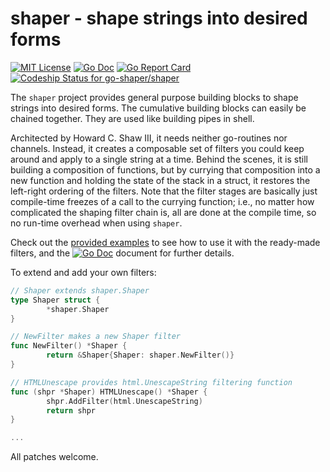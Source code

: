 
# shaper - shape strings into desired forms

[![MIT License](http://img.shields.io/badge/License-MIT-blue.svg)](LICENSE)
[![Go Doc](https://godoc.org/github.com/go-shaper/shaper?status.svg)](https://godoc.org/github.com/go-shaper/shaper)
[![Go Report Card](https://goreportcard.com/badge/github.com/go-shaper/shaper)](https://goreportcard.com/report/github.com/go-shaper/shaper)
[ ![Codeship Status for go-shaper/shaper](https://codeship.com/projects/04245480-e7ff-0133-dc96-46bb3aa6b241/status?branch=master)](https://codeship.com/projects/147070)

The `shaper` project provides general purpose building blocks to shape strings into desired forms. The cumulative building blocks can easily be chained together. They are used like building pipes in shell. 

Architected by Howard C. Shaw III, it needs neither go-routines nor channels. Instead, it creates a composable set of filters you could keep around and apply to a single string at a time. Behind the scenes, it is still building a composition of functions, but by currying that composition into a new function and holding the state of the stack in a struct, it restores the left-right ordering of the filters. Note that the filter stages are basically just compile-time freezes of a call to the currying function; i.e., no matter how complicated the shaping filter chain is, all are done at the compile time, so no run-time overhead when using `shaper`. 

Check out the [provided examples](https://godoc.org/github.com/go-shaper/shaper#example-package--Output)  to see how to use it with the ready-made filters, and the [![Go Doc](https://godoc.org/github.com/go-shaper/shaper?status.svg)](https://godoc.org/github.com/go-shaper/shaper) document for further details.

To extend and add your own filters:

```go
// Shaper extends shaper.Shaper
type Shaper struct {
        *shaper.Shaper
}

// NewFilter makes a new Shaper filter
func NewFilter() *Shaper {
        return &Shaper{Shaper: shaper.NewFilter()}
}

// HTMLUnescape provides html.UnescapeString filtering function
func (shpr *Shaper) HTMLUnescape() *Shaper {
        shpr.AddFilter(html.UnescapeString)
        return shpr
}

...
```

All patches welcome. 
